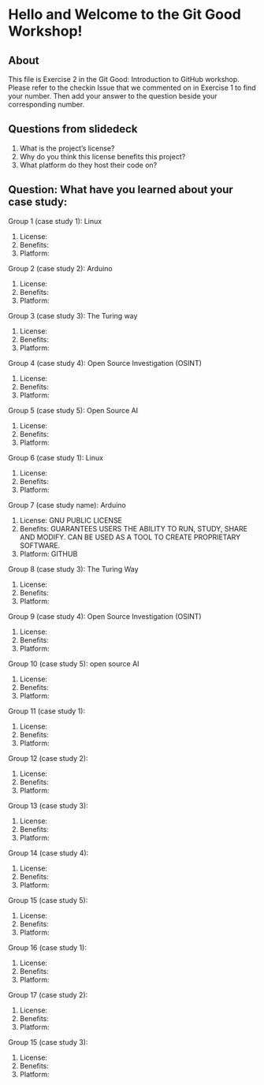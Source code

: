 # Hello and Welcome to the Git Good Workshop! 

## About 

This file is Exercise 2 in the Git Good: Introduction to GitHub workshop. 
Please refer to the checkin Issue that we commented on in Exercise 1 to find your number. Then add your answer to the question beside your corresponding number.

## Questions from slidedeck
1. What is the project’s license?
2. Why do you think this license benefits this project?
3. What platform do they host their code on?

## Question: What have you learned about your case study:

Group 1 (case study 1): Linux
1. License: 
2. Benefits:
3. Platform: 

Group 2 (case study 2): Arduino
1. License: 
2. Benefits:
3. Platform: 

Group 3 (case study 3): The Turing way
1. License: 
2. Benefits:
3. Platform:  

Group 4 (case study 4): Open Source Investigation (OSINT)
1. License: 
2. Benefits:
3. Platform: 

Group 5 (case study 5): Open Source AI
1. License: 
2. Benefits:
3. Platform: 

Group 6 (case study 1): Linux
1. License: 
2. Benefits:
3. Platform: 

Group 7 (case study name): Arduino
1. License: GNU PUBLIC LICENSE 
2. Benefits: GUARANTEES USERS THE ABILITY TO RUN, STUDY, SHARE AND MODIFY. CAN BE USED AS A TOOL TO CREATE PROPRIETARY SOFTWARE. 
3. Platform: GITHUB

Group 8 (case study 3): The Turing Way
1. License: 
2. Benefits:
3. Platform: 

Group 9 (case study 4): Open Source Investigation (OSINT)
1. License: 
2. Benefits:
3. Platform: 


Group 10 (case study 5): open source AI
1. License: 
2. Benefits:
3. Platform: 

Group 11 (case study 1):
1. License: 
2. Benefits:
3. Platform: 


Group 12 (case study 2):
1. License: 
2. Benefits:
3. Platform: 


Group 13 (case study 3):
1. License: 
2. Benefits:
3. Platform: 


Group 14 (case study 4):
1. License: 
2. Benefits:
3. Platform: 


Group 15 (case study 5): 
1. License: 
2. Benefits:
3. Platform: 


Group 16 (case study 1):
1. License: 
2. Benefits:
3. Platform: 


Group 17 (case study 2): 
1. License: 
2. Benefits:
3. Platform: 


Group 15 (case study 3): 
1. License: 
2. Benefits:
3. Platform: 



